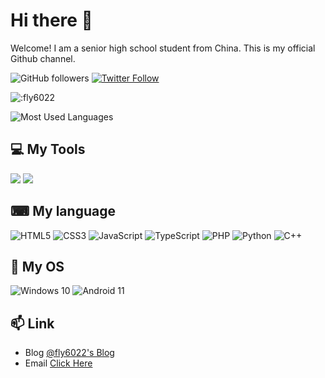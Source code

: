 # Hi there 👋

Welcome! I am a senior high school student from China. This is my official Github channel.

<img alt="GitHub followers" src="https://img.shields.io/github/followers/fly6022?style=social" /> <a href="https://twitter.com/fly_6022"><img alt="Twitter Follow" src="https://img.shields.io/twitter/follow/fly_6022?style=social"></a>

![:fly6022](https://api.moedog.org/count/@fly6022?theme=galbooru)

![Most Used Languages](https://github-readme-stats.vercel.app/api/top-langs/?username=fly6022)


## 💻 My Tools

[![](https://img.shields.io/badge/Windows-10-2376bc?style=flat-square&logo=windows&logoColor=ffffff)](https://www.microsoft.com/windows/get-windows-10)
[![](https://img.shields.io/badge/oneplus-7-f45a00?style=flat-square&logo=oneplus&logoColor=ffffff)](https://www.oneplus.com/)

## ⌨ My language

![HTML5](https://img.shields.io/badge/HTML5-E34F26.svg?logo=html5&logoColor=white) 
![CSS3](https://img.shields.io/badge/CSS3-59,113,165.svg?logo=css3&logoColor=white) 
![JavaScript](https://img.shields.io/badge/JavaScript-323330.svg?logo=javascript&logoColor=F7DF1E) 
![TypeScript](https://img.shields.io/badge/TypeScript-007ACC.svg?logo=typescript&logoColor=white) 
![PHP](https://img.shields.io/badge/PHP-3B71A5.svg?logo=php&logoColor=white)
![Python](https://img.shields.io/badge/python-3B71A5.svg?logo=python&logoColor=white)
![C++](https://img.shields.io/badge/C++-0280CE.svg?logo=C&logoColor=white)

## 🌱 My OS

![Windows 10](https://img.shields.io/badge/Windows%2010-0078D6?logo=microsoft&logoColor=white) ![Android 11](https://img.shields.io/badge/Android-3DDC84?logo=android&logoColor=white)

## 📫 Link

- Blog [@fly6022's Blog](https://fly6022.fun)
- Email [Click Here](mailto:i@fly6022.fun)

<!--
**fly6022/fly6022**
